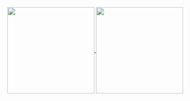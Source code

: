 <a href="https://github.com/klyhyeon/github-readme-stats">
  <img height=200 align="center" src="https://github-readme-stats.vercel.app/api?username=klyhyeon&theme=merko" />
</a>
<a href="https://github.com/klyhyeon/convoychat">
  <img height=200 align="center" src="https://github-readme-stats.vercel.app/api/top-langs?username=klyhyeon&layout=donut&theme=merko&langs_count=5&card_width=320" />
</a>
